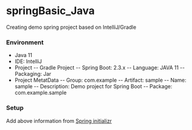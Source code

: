 # springBasic_Java
Creating demo spring project based on IntelliJ/Gradle 

### Environment
- Java 11 
- IDE: IntelliJ
- Project
-- Gradle Project
-- Spring Boot: 2.3.x
-- Language: JAVA 11
-- Packaging: Jar
- Project MetatData
-- Group: com.example
-- Artifact: sample
-- Name: sample
-- Description: Demo project for Spring Boot
-- Package: com.example.sample

### Setup
Add above information from [Spring initializr](https://start.spring.io/)

